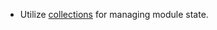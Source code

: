 - Utilize [collections](https://docs.cosmos.network/v0.50/build/packages/collections) for managing module state.

